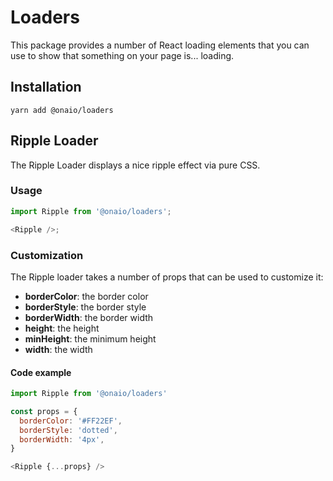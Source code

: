 # Loaders

This package provides a number of React loading elements that you can use to show
that something on your page is... loading.

## Installation

```node
yarn add @onaio/loaders
```

## Ripple Loader

The Ripple Loader displays a nice ripple effect via pure CSS.

### Usage

```javascript
import Ripple from '@onaio/loaders';

<Ripple />;
```

### Customization

The Ripple loader takes a number of props that can be used to customize it:

- **borderColor**: the border color
- **borderStyle**: the border style
- **borderWidth**: the border width
- **height**: the height
- **minHeight**: the minimum height
- **width**: the width

#### Code example

```javascript
import Ripple from '@onaio/loaders'

const props = {
  borderColor: '#FF22EF',
  borderStyle: 'dotted',
  borderWidth: '4px',
}

<Ripple {...props} />
```

